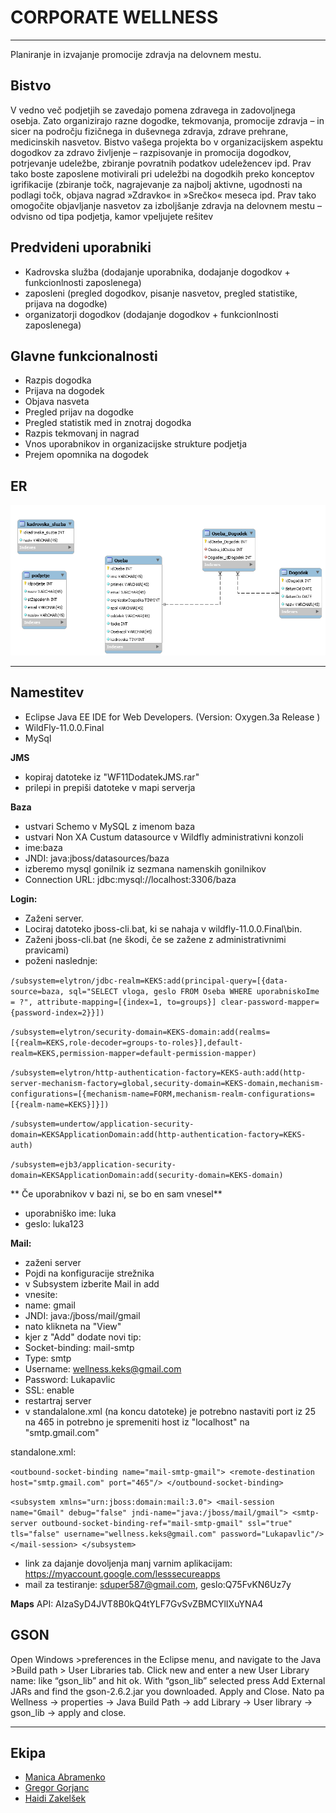 # CORPORATE WELLNESS
***
Planiranje in izvajanje promocije zdravja na delovnem mestu.


## Bistvo

V vedno več podjetjih se zavedajo pomena zdravega in zadovoljnega osebja. Zato organizirajo razne dogodke, tekmovanja, promocije zdravja – in sicer na področju fizičnega in duševnega zdravja, zdrave prehrane, medicinskih nasvetov.
Bistvo vašega projekta bo v organizacijskem aspektu dogodkov za zdravo življenje –
razpisovanje in promocija dogodkov, potrjevanje udeležbe, zbiranje povratnih podatkov
udeležencev ipd. Prav tako boste zaposlene motivirali pri udeležbi na dogodkih preko
konceptov igrifikacije (zbiranje točk, nagrajevanje za najbolj aktivne, ugodnosti na podlagi
točk, objava nagrad »Zdravko« in »Srečko« meseca ipd.
Prav tako omogočite objavljanje nasvetov za izboljšanje zdravja na delovnem mestu –
odvisno od tipa podjetja, kamor vpeljujete rešitev

## Predvideni uporabniki

* Kadrovska služba (dodajanje uporabnika, dodajanje dogodkov + funkcionlnosti zaposlenega) 
* zaposleni (pregled dogodkov, pisanje nasvetov, pregled statistike, prijava na dogodke) 
* organizatorji dogodkov (dodajanje dogodkov + funkcionlnosti zaposlenega)

## Glavne funkcionalnosti
* Razpis dogodka
* Prijava na dogodek
* Objava nasveta
* Pregled prijav na dogodke
* Pregled statistik med in znotraj dogodka
* Razpis tekmovanj in nagrad
* Vnos uporabnikov in organizacijske strukture podjetja
* Prejem opomnika na dogodek

## ER
![](https://raw.githubusercontent.com/Haidi11/Wellness/master/ostalo/er.png)
***
## Namestitev
* Eclipse Java EE IDE for Web Developers.
(Version: Oxygen.3a Release )
* WildFly-11.0.0.Final
* MySql 

**JMS**
* kopiraj datoteke iz "WF11DodatekJMS.rar"
* prilepi in prepiši datoteke v mapi serverja


**Baza**
* ustvari Schemo v MySQL z imenom baza
* ustvari Non XA Custum datasource v Wildfly administrativni konzoli
* ime:baza
* JNDI: java:jboss/datasources/baza
* izberemo mysql gonilnik iz sezmana namenskih gonilnikov
* Connection URL: jdbc:mysql://localhost:3306/baza

**Login:**
* Zaženi server.
* Lociraj datoteko jboss-cli.bat, ki se nahaja v wildfly-11.0.0.Final\bin.
* Zaženi jboss-cli.bat (ne škodi, če se zažene z administrativnimi pravicami)
* poženi naslednje:

`/subsystem=elytron/jdbc-realm=KEKS:add(principal-query=[{data-source=baza, sql="SELECT vloga, geslo FROM Oseba WHERE uporabniskoIme = ?", attribute-mapping=[{index=1, to=groups}] clear-password-mapper={password-index=2}}])`

`/subsystem=elytron/security-domain=KEKS-domain:add(realms=[{realm=KEKS,role-decoder=groups-to-roles}],default-realm=KEKS,permission-mapper=default-permission-mapper)`

`/subsystem=elytron/http-authentication-factory=KEKS-auth:add(http-server-mechanism-factory=global,security-domain=KEKS-domain,mechanism-configurations=[{mechanism-name=FORM,mechanism-realm-configurations=[{realm-name=KEKS}]}])`

`/subsystem=undertow/application-security-domain=KEKSApplicationDomain:add(http-authentication-factory=KEKS-auth)`

`/subsystem=ejb3/application-security-domain=KEKSApplicationDomain:add(security-domain=KEKS-domain)`

** Če uporabnikov v bazi ni, se bo en sam vnesel**

* uporabniško ime: luka
* geslo: luka123




**Mail:**
* zaženi server
* Pojdi na konfiguracije strežnika 
* v Subsystem izberite Mail in add
* vnesite: 
* name: gmail 
* JNDI: java:/jboss/mail/gmail
* nato klikneta na "View"
* kjer z "Add" dodate novi tip:
* Socket-binding: mail-smtp 
* Type: smtp  
* Username: wellness.keks@gmail.com
* Password: Lukapavlic
* SSL: enable
* restartraj server
* v standalalone.xml (na koncu datoteke) je potrebno nastaviti port iz 25 na 465 in potrebno je spremeniti host iz "localhost" na "smtp.gmail.com"

standalone.xml:

`<outbound-socket-binding name="mail-smtp-gmail">
            <remote-destination host="smtp.gmail.com" port="465"/>
  </outbound-socket-binding>`
  
  `<subsystem xmlns="urn:jboss:domain:mail:3.0">
            <mail-session name="Gmail" debug="false" jndi-name="java:/jboss/mail/gmail">
                <smtp-server outbound-socket-binding-ref="mail-smtp-gmail" ssl="true" tls="false" username="wellness.keks@gmail.com" password="Lukapavlic"/>
            </mail-session>
   </subsystem>`
  
* link za dajanje dovoljenja manj varnim aplikacijam: https://myaccount.google.com/lesssecureapps     
* mail za testiranje: sduper587@gmail.com, geslo:Q75FvKN6Uz7y

**Maps**
API: AIzaSyD4JVT8B0kQ4tYLF7GvSvZBMCYlIXuYNA4

## GSON
Open Windows >preferences in the Eclipse menu, and navigate to the Java >Build path > User Libraries tab. Click new and enter a new User Library name: like “gson_lib” and hit ok. With “gson_lib” selected press Add External JARs and find the gson-2.6.2.jar you downloaded. Apply and Close. Nato pa Wellness -> properties -> Java Build Path -> add Library -> User library
-> gson_lib -> apply and close.
***
## Ekipa
* [Manica Abramenko](https://github.com/ManicaA)
* [Gregor Gorjanc](https://github.com/gregorjanc)
* [Haidi Zakelšek](https://github.com/Haidi11)


